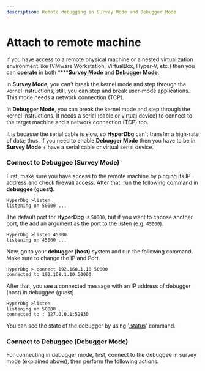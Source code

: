 ```yaml
---
description: Remote debugging in Survey Mode and Debugger Mode
---
```


# Attach to remote machine

If you have access to a remote physical machine or a nested virtualization environment like \(VMware Workstation, VirtualBox, Hyper-V, etc.\) then you can **operate** in both ****[**Survey Mode**](https://docs.hyperdbg.com/using-hyperdbg/prerequisites/operation-modes#survey-mode) and [**Debugger Mode**](https://docs.hyperdbg.com/using-hyperdbg/prerequisites/operation-modes#debugger-mode).

In **Survey Mode**, you can't break the kernel mode and step through the kernel instructions; still, you can step and break user-mode applications. This mode needs a network connection \(TCP\).

In **Debugger Mode**, you can break the kernel mode and step through the kernel instructions. It needs a serial \(cable or virtual device\) to connect to the target machine and a network connection \(TCP\) too.

It is because the serial cable is slow, so **HyperDbg** can't transfer a high-rate of data; thus, if you need to enable **Debugger Mode** then you have to be in **Survey Mode** + have a serial cable or virtual serial device.

### Connect to Debuggee \(Survey Mode\)

First, make sure you have access to the remote machine by pinging its IP address and check firewall access. After that, run the following command in **debuggee \(guest\)**.

```text
HyperDbg >listen
listening on 50000 ...
```

The default port for **HyperDbg** is `50000`, but if you want to choose another port, the add an argument as the port to the listen \(e.g. `45000`\).

```text
HyperDbg >listen 45000
listening on 45000 ...
```

Now, go to your **debugger \(host\)** system and run the following command. Make sure to change the IP and Port.

```text
HyperDbg >.connect 192.168.1.10 50000
connected to 192.168.1.10:50000
```

After that, you see a connected message with an IP address of debugger \(host\) in debuggee \(guest\).

```text
HyperDbg >listen
listening on 50000 ...
connected to : 127.0.0.1:52830
```

You can see the state of the debugger by using '[.status](https://docs.hyperdbg.com/commands/meta-commands/.status)' command.

### Connect to Debuggee \(Debugger Mode\)

For connecting in debugger mode, first, connect to the debuggee in survey mode \(explained above\), then perform the following actions.



